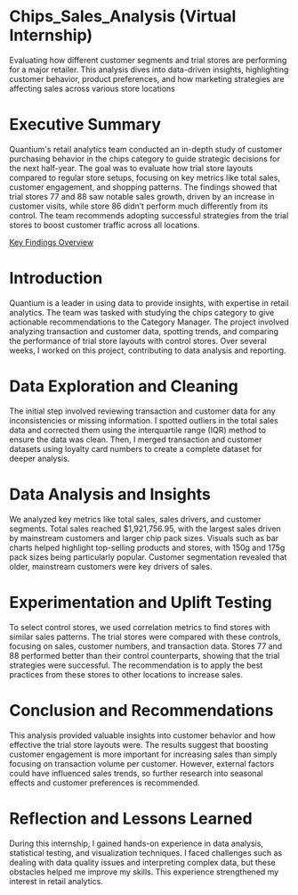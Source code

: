 # Chips_Sales_Analysis (Virtual Internship)
 Evaluating how different customer segments and trial stores are performing for a major retailer. This analysis dives into data-driven insights, highlighting customer behavior, product preferences, and how marketing strategies are affecting sales across various store locations

# Executive Summary
Quantium's retail analytics team conducted an in-depth study of customer purchasing behavior in the chips category to guide strategic decisions for the next half-year. The goal was to evaluate how trial store layouts compared to regular store setups, focusing on key metrics like total sales, customer engagement, and shopping patterns. The findings showed that trial stores 77 and 88 saw notable sales growth, driven by an increase in customer visits, while store 86 didn’t perform much differently from its control. The team recommends adopting successful strategies from the trial stores to boost customer traffic across all locations.

[Key Findings Overview](file:///C:/Users/ogunb/Downloads/Key%20Findings%20Infographic.html)

# Introduction
Quantium is a leader in using data to provide insights, with expertise in retail analytics. The team was tasked with studying the chips category to give actionable recommendations to the Category Manager. The project involved analyzing transaction and customer data, spotting trends, and comparing the performance of trial store layouts with control stores. Over several weeks, I worked on this project, contributing to data analysis and reporting.

# Data Exploration and Cleaning
The initial step involved reviewing transaction and customer data for any inconsistencies or missing information. I spotted outliers in the total sales data and corrected them using the interquartile range (IQR) method to ensure the data was clean. Then, I merged transaction and customer datasets using loyalty card numbers to create a complete dataset for deeper analysis.

# Data Analysis and Insights
We analyzed key metrics like total sales, sales drivers, and customer segments. Total sales reached $1,921,756.95, with the largest sales driven by mainstream customers and larger chip pack sizes. Visuals such as bar charts helped highlight top-selling products and stores, with 150g and 175g pack sizes being particularly popular. Customer segmentation revealed that older, mainstream customers were key drivers of sales.

# Experimentation and Uplift Testing
To select control stores, we used correlation metrics to find stores with similar sales patterns. The trial stores were compared with these controls, focusing on sales, customer numbers, and transaction data. Stores 77 and 88 performed better than their control counterparts, showing that the trial strategies were successful. The recommendation is to apply the best practices from these stores to other locations to increase sales.

# Conclusion and Recommendations
This analysis provided valuable insights into customer behavior and how effective the trial store layouts were. The results suggest that boosting customer engagement is more important for increasing sales than simply focusing on transaction volume per customer. However, external factors could have influenced sales trends, so further research into seasonal effects and customer preferences is recommended.

# Reflection and Lessons Learned
During this internship, I gained hands-on experience in data analysis, statistical testing, and visualization techniques. I faced challenges such as dealing with data quality issues and interpreting complex data, but these obstacles helped me improve my skills. This experience strengthened my interest in retail analytics. 
